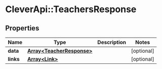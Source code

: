 # CleverApi::TeachersResponse

## Properties
Name | Type | Description | Notes
------------ | ------------- | ------------- | -------------
**data** | [**Array&lt;TeacherResponse&gt;**](TeacherResponse.md) |  | [optional] 
**links** | [**Array&lt;Link&gt;**](Link.md) |  | [optional] 

